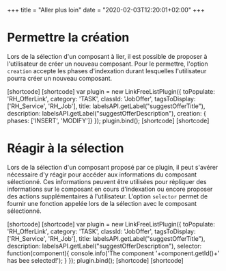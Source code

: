 +++
title = "Aller plus loin"
date = "2020-02-03T12:20:01+02:00"
+++


# Permettre la création

Lors de la sélection d'un composant à lier, il est possible de proposer à l'utilisateur de créer un nouveau composant.
Pour le permettre, l'option `creation` accepte les phases d'indexation durant lesquelles l'utilisateur pourra créer un nouveau composant.

[shortcode]
[shortcode]
var plugin = new LinkFreeListPlugin({
	toPopulate: 'RH_OfferLink',
	category: 'TASK',
	classId: 'JobOffer',
	tagsToDisplay: ['RH_Service', 'RH_Job'],
	title: labelsAPI.getLabel("suggestOfferTitle"),
	description: labelsAPI.getLabel("suggestOfferDescription"),
	creation: { phases: ['INSERT', 'MODIFY']}
});
plugin.bind();
[shortcode]
[shortcode]

# Réagir à la sélection

Lors de la sélection d'un composant proposé par ce plugin, il peut s'avérer nécessaire d'y réagir pour accéder aux informations du composant sélectionné.
Ces informations peuvent être utilisées pour répliquer des informations sur le composant en cours d'indexation ou encore proposer des actions supplémentaires à l'utilisateur.
L'option `selector` permet de fournir une fonction appelée lors de la sélection avec le composant sélectionné.

[shortcode]
[shortcode]
var plugin = new LinkFreeListPlugin({
	toPopulate: 'RH_OfferLink',
	category: 'TASK',
	classId: 'JobOffer',
	tagsToDisplay: ['RH_Service', 'RH_Job'],
	title: labelsAPI.getLabel("suggestOfferTitle"),
	description: labelsAPI.getLabel("suggestOfferDescription"),
	selector: function(component){
		console.info('The component '+component.getId()+' has bee selected!');
	}
});
plugin.bind();
[shortcode]
[shortcode]

<!--
# Filtres

Imaginons que les ressources humaines reçoivent des documents qui doivent être classés manuellement et liés à une candidature reçue.
Pour faciliter l'indexation de ces documents, ils disposent de deux tags `RH_OfferLink` et `RH_ApplicationLink`. Le premier permet de référencer l'offre d'emploi au niveau du document. Le deuxième, la candidature associée.

Lors de l'indexation, l'utilisateur commence par sélectionner l'offre d'emploi. La liste de candidatures devrait être filtrée en conséquence : seules les candidatures liées à l'offre d'emploi sélectionnée devraient être proposées.

Pour cela, il est possible d'ajouter l'option `filterTags: ['RH_OfferLink']` pour filtrer les valeurs proposées en fonction d'un tag présent sur le formulaire.

[shortcode]
[shortcode]
var plugin = new LinkFreeListPlugin({
	toPopulate: 'RH_ApplicationLink',
	category: 'TASK',
	classId: 'ApplicationSubmission',
	tagsToDisplay: ['name'],
	title: 'Consulter la candidature',
	description: 'Accéder aux détails de la candidature.',
	filterTags: ['RH_OfferLink']
});
plugin.bind();
[shortcode]
[shortcode]
-->

<!--:::info
Retrouvez le module de scope correspondant à cette formation [ici](broken-link.md) 
:::-->